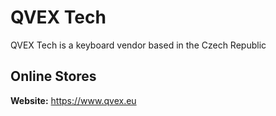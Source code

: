 # QVEX Tech

QVEX Tech is a keyboard vendor based in the Czech Republic

## Online Stores

**Website:** https://www.qvex.eu
